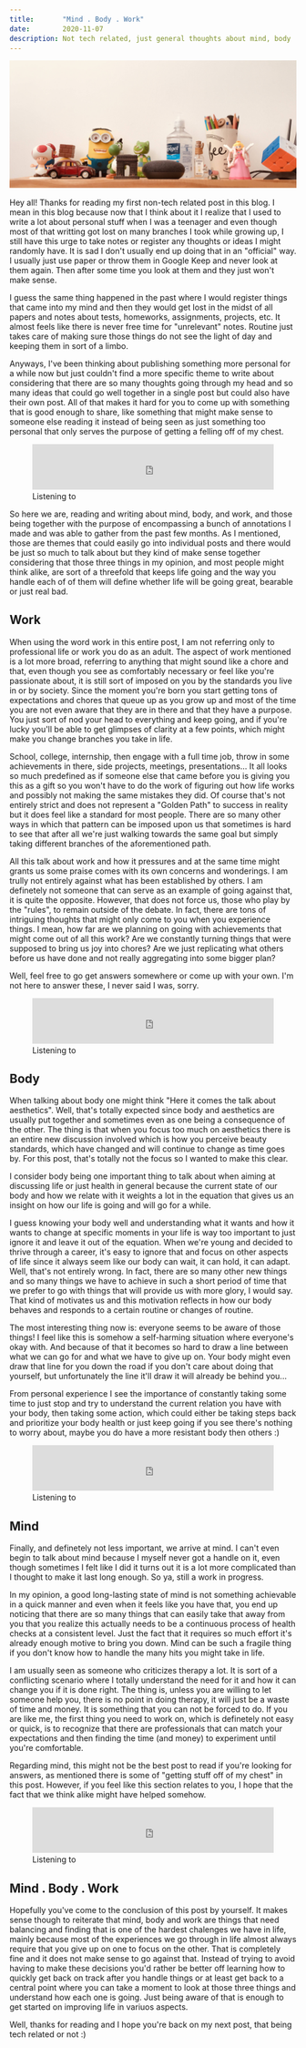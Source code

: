 ```yaml
---
title:       "Mind . Body . Work"
date:        2020-11-07
description: Not tech related, just general thoughts about mind, body ... and work.
---
```


![header-image](mind-body-work-header.jpg)

Hey all! Thanks for reading my first non-tech related post in this blog. I mean in this blog because now that I think about it I realize that I used to write a lot about personal stuff when I was a teenager and even though most of that writting got lost on many branches I took while growing up, I still have this urge to take notes or register any thoughts or ideas I might randomly have. It is sad I don't usually end up doing that in an "official" way. I usually just use paper or throw them in Google Keep and never look at them again. Then after some time you look at them and they just won't make sense.

I guess the same thing happened in the past where I would register things that came into my mind and then they would get lost in the midst of all papers and notes about tests, homeworks, assignments, projects, etc. It almost feels like there is never free time for "unrelevant" notes. Routine just takes care of making sure those things do not see the light of day and keeping them in sort of a limbo.

Anyways, I've been thinking about publishing something more personal for a while now but just couldn't find a more specific theme to write about considering that there are so many thoughts going through my head and so many ideas that could go well together in a single post but could also have their own post. All of that makes it hard for you to come up with something that is good enough to share, like something that might make sense to someone else reading it instead of being seen as just something too personal that only serves the purpose of getting a felling off of my chest.

<figure class="gatsby-resp-image-figure">
  <iframe
    src="https://open.spotify.com/embed/track/6guXQ9rHmOofkqp8uHYO8r"
    style="margin-bottom:0"
    width="100%"
    height="80"
    frameborder="0"
    allowtransparency="true"
    allow="encrypted-media"
  ></iframe>
  <figcaption class="gatsby-resp-image-figcaption">Listening to</figcaption>
</figure>

So here we are, reading and writing about mind, body, and work, and those being together with the purpose of encompassing a bunch of annotations I made and was able to gather from the past few months. As I mentioned, those are themes that could easily go into individual posts and there would be just so much to talk about but they kind of make sense together considering that those three things in my opinion, and most people might think alike, are sort of a threefold that keeps life going and the way you handle each of of them will define whether life will be going great, bearable or just real bad.

## Work
When using the word work in this entire post, I am not referring only to professional life or work you do as an adult. The aspect of work mentioned is a lot more broad, referring to anything that might sound like a chore and that, even though you see as comfortably necessary or feel like you're passionate about, it is still sort of imposed on you by the standards you live in or by society. Since the moment you're born you start getting tons of expectations and chores that queue up as you grow up and most of the time you are not even aware that they are in there and that they have a purpose. You just sort of nod your head to everything and keep going, and if you're lucky you'll be able to get glimpses of clarity at a few points, which might make you change branches you take in life.

School, college, internship, then engage with a full time job, throw in some achievements in there, side projects, meetings, presentations... It all looks so much predefined as if someone else that came before you is giving you this as a gift so you won't have to do the work of figuring out how life works and possibly not making the same mistakes they did. Of course that's not entirely strict and does not represent a "Golden Path" to success in reality but it does feel like a standard for most people. There are so many other ways in which that pattern can be imposed upon us that sometimes is hard to see that after all we're just walking towards the same goal but simply taking different branches of the aforementioned path.

All this talk about work and how it pressures and at the same time might grants us some praise comes with its own concerns and wonderings. I am trully not entirely against what has been established by others. I am definetely not someone that can serve as an example of going against that, it is quite the opposite. However, that does not force us, those who play by the "rules", to remain outside of the debate. In fact, there are tons of intriguing thoughts that might only come to you when you experience things. I mean, how far are we planning on going with achievements that might come out of all this work? Are we constantly turning things that were supposed to bring us joy into chores? Are we just replicating what others before us have done and not really aggregating into some bigger plan?

Well, feel free to go get answers somewhere or come up with your own. I'm not here to answer these, I never said I was, sorry.

<figure class="gatsby-resp-image-figure">
  <iframe
    src="https://open.spotify.com/embed/track/2JoZzpdeP2G6Csfdq5aLXP"
    style="margin-bottom:0"
    width="100%"
    height="80"
    frameborder="0"
    allowtransparency="true"
    allow="encrypted-media"
  ></iframe>
  <figcaption class="gatsby-resp-image-figcaption">Listening to</figcaption>
</figure>

## Body
When talking about body one might think "Here it comes the talk about aesthetics". Well, that's totally expected since body and aesthetics are usually put together and sometimes even as one being a consequence of the other. The thing is that when you focus too much on aesthetics there is an entire new discussion involved which is how you perceive beauty standards, which have changed and will continue to change as time goes by. For this post, that's totally not the focus so I wanted to make this clear.

I consider body being one important thing to talk about when aiming at discussing life or just health in general because the current state of our body and how we relate with it weights a lot in the equation that gives us an insight on how our life is going and will go for a while.

I guess knowing your body well and understanding what it wants and how it wants to change at specific moments in your life is way too important to just ignore it and leave it out of the equation. When we're young and decided to thrive through a career, it's easy to ignore that and focus on other aspects of life since it always seem like our body can wait, it can hold, it can adapt. Well, that's not entirely wrong. In fact, there are so many other new things and so many things we have to achieve in such a short period of time that we prefer to go with things that will provide us with more glory, I would say. That kind of motivates us and this motivation reflects in how our body behaves and responds to a certain routine or changes of routine.

The most interesting thing now is: everyone seems to be aware of those things! I feel like this is somehow a self-harming situation where everyone's okay with. And because of that it becomes so hard to draw a line between what we can go for and what we have to give up on. Your body might even draw that line for you down the road if you don't care about doing that yourself, but unfortunately the line it'll draw it will already be behind you...

From personal experience I see the importance of constantly taking some time to just stop and try to understand the current relation you have with your body, then taking some action, which could either be taking steps back and prioritize your body health or just keep going if you see there's nothing to worry about, maybe you do have a more resistant body then others :)

<figure class="gatsby-resp-image-figure">
  <iframe
    src="https://open.spotify.com/embed/track/7B7lf3sIze5VR2WuYttn18"
    style="margin-bottom:0"
    width="100%"
    height="80"
    frameborder="0"
    allowtransparency="true"
    allow="encrypted-media"
  ></iframe>
  <figcaption class="gatsby-resp-image-figcaption">Listening to</figcaption>
</figure>

## Mind
Finally, and definetely not less important, we arrive at mind. I can't even begin to talk about mind because I myself never got a handle on it, even though sometimes I felt like I did it turns out it is a lot more complicated than I thought to make it last long enough. So ya, still a work in progress.

In my opinion, a good long-lasting state of mind is not something achievable in a quick manner and even when it feels like you have that, you end up noticing that there are so many things that can easily take that away from you that you realize this actually needs to be a continuous process of health checks at a consistent level. Just the fact that it requires so much effort it's already enough motive to bring you down. Mind can be such a fragile thing if you don't know how to handle the many hits you might take in life.

I am usually seen as someone who criticizes therapy a lot. It is sort of a conflicting scenario where I totally understand the need for it and how it can change you if it is done right. The thing is, unless you are willing to let someone help you, there is no point in doing therapy, it will just be a waste of time and money. It is something that you can not be forced to do. If you are like me, the first thing you need to work on, which is definetely not easy or quick, is to recognize that there are professionals that can match your expectations and then finding the time (and money) to experiment until you're comfortable.

Regarding mind, this might not be the best post to read if you're looking for answers, as mentioned there is some of "getting stuff off of my chest" in this post. However, if you feel like this section relates to you, I hope that the fact that we think alike might have helped somehow.

<figure class="gatsby-resp-image-figure">
  <iframe
    src="https://open.spotify.com/embed/track/5XR2r8uYYnUNVyks8X6CUa"
    style="margin-bottom:0"
    width="100%"
    height="80"
    frameborder="0"
    allowtransparency="true"
    allow="encrypted-media"
  ></iframe>
  <figcaption class="gatsby-resp-image-figcaption">Listening to</figcaption>
</figure>

## Mind . Body . Work

Hopefully you've come to the conclusion of this post by yourself. It makes sense though to reiterate that mind, body and work are things that need balancing and finding that is one of the hardest chalenges we have in life, mainly because most of the experiences we go through in life almost always require that you give up on one to focus on the other. That is completely fine and it does not make sense to go against that. Instead of trying to avoid having to make these decisions you'd rather be better off learning how to quickly get back on track after you handle things or at least get back to a central point where you can take a moment to look at those three things and understand how each one is going. Just being aware of that is enough to get started on improving life in variuos aspects.

Well, thanks for reading and I hope you're back on my next post, that being tech related or not :)
